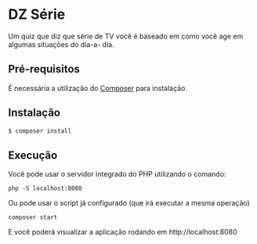 # DZ Série

Um quiz que diz que série de TV você é baseado em como você age em algumas situações do dia-a- dia.

## Pré-requisitos
É necessária a utilização do [Composer](https://getcomposer.org/) para instalação.

## Instalação
```bash
$ composer install
```
## Execução
Você pode usar o servidor integrado do PHP utilizando o comando:
```
php -S localhost:8080
```
Ou pode usar o script já configurado (que irá executar a mesma operação)
```
composer start
```
E você poderá visualizar a aplicação rodando em http://localhost:8080
